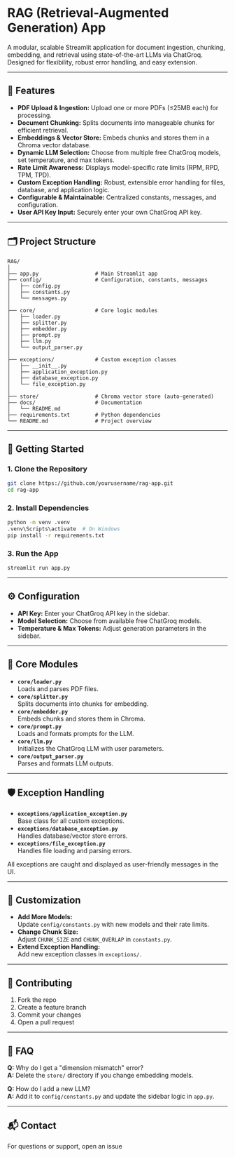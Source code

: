 # RAG (Retrieval-Augmented Generation) App

A modular, scalable Streamlit application for document ingestion, chunking, embedding, and retrieval using state-of-the-art LLMs via ChatGroq. Designed for flexibility, robust error handling, and easy extension.

---

## 🚀 Features

- **PDF Upload & Ingestion:** Upload one or more PDFs (≤25MB each) for processing.
- **Document Chunking:** Splits documents into manageable chunks for efficient retrieval.
- **Embeddings & Vector Store:** Embeds chunks and stores them in a Chroma vector database.
- **Dynamic LLM Selection:** Choose from multiple free ChatGroq models, set temperature, and max tokens.
- **Rate Limit Awareness:** Displays model-specific rate limits (RPM, RPD, TPM, TPD).
- **Custom Exception Handling:** Robust, extensible error handling for files, database, and application logic.
- **Configurable & Maintainable:** Centralized constants, messages, and configuration.
- **User API Key Input:** Securely enter your own ChatGroq API key.

---

## 🗂️ Project Structure

```
RAG/
│
├── app.py                  # Main Streamlit app
├── config/                 # Configuration, constants, messages
│   ├── config.py
│   ├── constants.py
│   └── messages.py
│
├── core/                   # Core logic modules
│   ├── loader.py
│   ├── splitter.py
│   ├── embedder.py
│   ├── prompt.py
│   ├── llm.py
│   └── output_parser.py
│
├── exceptions/             # Custom exception classes
│   ├── __init__.py
│   ├── application_exception.py
│   ├── database_exception.py
│   └── file_exception.py
│
├── store/                  # Chroma vector store (auto-generated)
├── docs/                   # Documentation
│   └── README.md
├── requirements.txt        # Python dependencies
└── README.md               # Project overview
```

---

## 🏁 Getting Started

### 1. **Clone the Repository**
```sh
git clone https://github.com/yourusername/rag-app.git
cd rag-app
```

### 2. **Install Dependencies**
```sh
python -m venv .venv
.venv\Scripts\activate  # On Windows
pip install -r requirements.txt
```

### 3. **Run the App**
```sh
streamlit run app.py
```

---

## ⚙️ Configuration

- **API Key:** Enter your ChatGroq API key in the sidebar.
- **Model Selection:** Choose from available free ChatGroq models.
- **Temperature & Max Tokens:** Adjust generation parameters in the sidebar.

---

## 🧩 Core Modules

- **`core/loader.py`**  
  Loads and parses PDF files.
- **`core/splitter.py`**  
  Splits documents into chunks for embedding.
- **`core/embedder.py`**  
  Embeds chunks and stores them in Chroma.
- **`core/prompt.py`**  
  Loads and formats prompts for the LLM.
- **`core/llm.py`**  
  Initializes the ChatGroq LLM with user parameters.
- **`core/output_parser.py`**  
  Parses and formats LLM outputs.

---

## 🛡️ Exception Handling

- **`exceptions/application_exception.py`**  
  Base class for all custom exceptions.
- **`exceptions/database_exception.py`**  
  Handles database/vector store errors.
- **`exceptions/file_exception.py`**  
  Handles file loading and parsing errors.

All exceptions are caught and displayed as user-friendly messages in the UI.

---

## 📝 Customization

- **Add More Models:**  
  Update `config/constants.py` with new models and their rate limits.
- **Change Chunk Size:**  
  Adjust `CHUNK_SIZE` and `CHUNK_OVERLAP` in `constants.py`.
- **Extend Exception Handling:**  
  Add new exception classes in `exceptions/`.

---

## 🤝 Contributing

1. Fork the repo
2. Create a feature branch
3. Commit your changes
4. Open a pull request

---

## 🙋 FAQ

**Q:** Why do I get a "dimension mismatch" error?  
**A:** Delete the `store/` directory if you change embedding models.

**Q:** How do I add a new LLM?  
**A:** Add it to `config/constants.py` and update the sidebar logic in `app.py`.

---

## 📬 Contact

For questions or support, open an issue